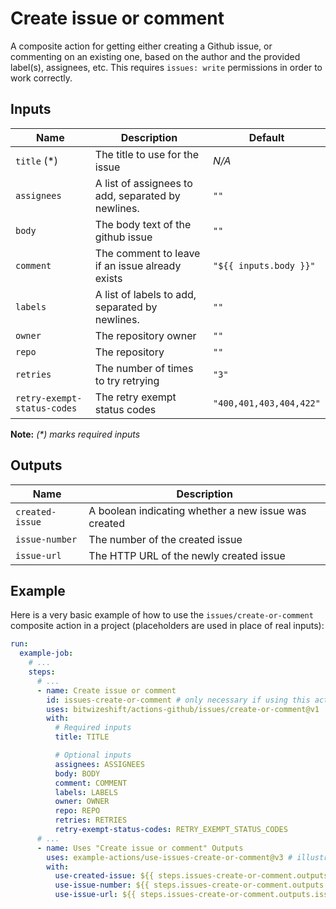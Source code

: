 # Create issue or comment

<!-- These docs are generated by a tool -->

A composite action for getting either creating a Github issue, or commenting on
an existing one, based on the author and the provided label(s), assignees, etc.
This requires `issues: write` permissions in order to work correctly.

## Inputs

| Name | Description | Default |
|------|-------------|---------|
| `title` (*) | The title to use for the issue | _N/A_ |
| `assignees` | A list of assignees to add, separated by newlines. | `""` |
| `body` | The body text of the github issue | `""` |
| `comment` | The comment to leave if an issue already exists | `"${{ inputs.body }}"` |
| `labels` | A list of labels to add, separated by newlines. | `""` |
| `owner` | The repository owner | `""` |
| `repo` | The repository | `""` |
| `retries` | The number of times to try retrying | `"3"` |
| `retry-exempt-status-codes` | The retry exempt status codes | `"400,401,403,404,422"` |

**Note:** _(*) marks required inputs_

## Outputs

| Name | Description |
|------|-------------|
| `created-issue` | A boolean indicating whether a new issue was created |
| `issue-number` | The number of the created issue |
| `issue-url` | The HTTP URL of the newly created issue |

## Example

Here is a very basic example of how to use the `issues/create-or-comment` composite action
in a project (placeholders are used in place of real inputs):

```yaml
run:
  example-job:
    # ... 
    steps:
      # ... 
      - name: Create issue or comment
        id: issues-create-or-comment # only necessary if using this action's output(s)
        uses: bitwizeshift/actions-github/issues/create-or-comment@v1
        with:
          # Required inputs
          title: TITLE

          # Optional inputs
          assignees: ASSIGNEES
          body: BODY
          comment: COMMENT
          labels: LABELS
          owner: OWNER
          repo: REPO
          retries: RETRIES
          retry-exempt-status-codes: RETRY_EXEMPT_STATUS_CODES
      # ... 
      - name: Uses "Create issue or comment" Outputs
        uses: example-actions/use-issues-create-or-comment@v3 # illustrative
        with:
          use-created-issue: ${{ steps.issues-create-or-comment.outputs.created-issue }}
          use-issue-number: ${{ steps.issues-create-or-comment.outputs.issue-number }}
          use-issue-url: ${{ steps.issues-create-or-comment.outputs.issue-url }}
```
